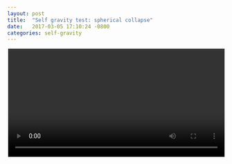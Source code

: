```yaml
---
layout: post
title:  "Self gravity test: spherical collapse"
date:   2017-03-05 17:10:24 -0800
categories: self-gravity
---
```




<div style="text-align: center">
<video src="{{ site.url }}assets/sigma_r_128.mov" width="500" height="250" controls preload> </video>
</div>
